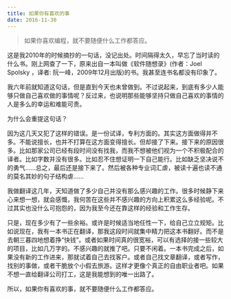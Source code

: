 ```yaml
---
title: 如果你有喜欢的事
date: 2016-11-30
---
```

>如果你喜欢编程，就不要随便什么工作都答应。

这是我2010年的时候摘抄的一句话，没记出处。时间隔得太久，早忘了当时读的什么书。刚上网查了一下，原来出自一本叫做《软件随想录》(作者：Joel Spolsky ，译者: 阮一峰，2009年12月出版)的书。我甚至连书名都没有印象了。

我六年前就知道这句话，但是直到今天也未曾做到。不过说起来，到底有多少人能够只做自己喜欢做的事情呢？反过来，也说明那些能够坚持只做自己喜欢的事情的人是多么的幸运和难能可贵。

为什么会重提这句话？

因为这几天又犯了这样的错误。是一份试译，专利方面的。其实这方面做得并不多。不能说擅长，也并不打算在这方面变得擅长。但却接了下来。接下来的原因很多。比如那家公司已经有段时间没有找我，而我不想被他们视为一个不积极配合的译者。比如字数并没有很多。比如忍不住想证明一下自己能行。比如缺乏坚决说不的勇气……总之，最后还是接下来了。然后被各种专业词汇虐，被读十遍也读不通的莫名其妙的句子结构虐……

我做翻译这几年，天知道做了多少自己并没有那么感兴趣的工作。很多时候静下来心来想一想，就会感慨，我何苦在这些并不感兴趣的方向上积累这么多经验呢。不过其实也没什么可抱怨的，因为我至今还在靠这样的经验和工作生存。

只是，现在多少有了一些余裕。或许是时候适当地任性一下，给自己立立规矩。比如说现在，我有一本书正在翻译，那我这段时间就集中精力把这本书翻好。而不是去朝三暮四地想着挣“快钱”。或者如果时间真的很宽裕，可以有选择的接一些较大的项目，比如几万字的。不感兴趣的就推了吧。只要不闲着。一本书完成之后，如果没有新的工作进来，那就试着自己去找客户。或者自己找文章翻译，或者写作，找别的事做，或者干脆放个小假去旅游。这样才更像个真正的自由职业者吧。如果不想一直给翻译公司打工，这是我能想到的唯一出路了。

所以，如果你有喜欢的事，就不要随便什么工作都答应。
